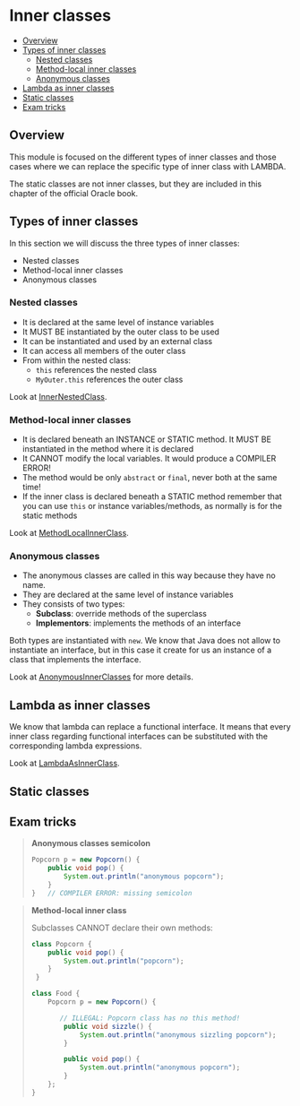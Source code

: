 # Inner classes
+ [Overview](#overview)
+ [Types of inner classes](#types-of-inner-classes)
    - [Nested classes](#nested-classes)
    - [Method-local inner classes](#method-local-inner-classes)
    - [Anonymous classes](#anonymous-classes)
+ [Lambda as inner classes](#lambda-as-inner-classes)
+ [Static classes](#static-classes)
+ [Exam tricks](#exam-tricks)

## Overview
This module is focused on the different types of inner classes and those cases where we can replace
the specific type of inner class with LAMBDA.

The static classes are not inner classes, but they are included in this chapter of the official Oracle book.

## Types of inner classes
In this section we will discuss the three types of inner classes:
 * Nested classes 
 * Method-local inner classes
 * Anonymous classes

### Nested classes
 * It is declared at the same level of instance variables
 * It MUST BE instantiated by the outer class to be used
 * It can be instantiated and used by an external class
 * It can access all members of the outer class
 * From within the nested class:
    * ``this`` references the nested class
    * ``MyOuter.this`` references the outer class

Look at [InnerNestedClass](src/InnerNestedClass.java).
   
### Method-local inner classes
 * It is declared beneath an INSTANCE or STATIC method. It MUST BE instantiated in the method where it is declared
 * It CANNOT modify the local variables. It would produce a COMPILER ERROR!
 * The method would be only ``abstract`` or ``final``, never both at the same time!
 * If the inner class is declared beneath a STATIC method remember that you can use ``this`` or instance variables/methods, 
   as normally is for the static methods
   
Look at [MethodLocalInnerClass](src/MethodLocalInnerClass.java).

### Anonymous classes
 * The anonymous classes are called in this way because they have no name. 
 * They are declared at the same level of instance variables 
 * They consists of two types:
    * **Subclass**: override methods of the superclass
    * **Implementors**: implements the methods of an interface
    
Both types are instantiated with ``new``. We know that Java does not allow to instantiate an interface, but in this case 
it create for us an instance of a class that implements the interface.

Look at [AnonymousInnerClasses](src/AnonymousInnerClasses.java) for more details.

## Lambda as inner classes
We know that lambda can replace a functional interface. It means that every inner class regarding functional interfaces
can be substituted with the corresponding lambda expressions.

Look at [LambdaAsInnerClass](src/LambdaAsInnerClass.java).

## Static classes


## Exam tricks
> **Anonymous classes semicolon**
>
> ```java
> Popcorn p = new Popcorn() {
>     public void pop() {
>         System.out.println("anonymous popcorn");
>     }
> }   // COMPILER ERROR: missing semicolon
> ```

> **Method-local inner class**
>
> Subclasses CANNOT declare their own methods:
> ```java
> class Popcorn {
>     public void pop() {
>         System.out.println("popcorn");
>     }
>  }
> 
> class Food {
>     Popcorn p = new Popcorn() {
> 
>        // ILLEGAL: Popcorn class has no this method!
>         public void sizzle() {
>             System.out.println("anonymous sizzling popcorn");
>         }
> 
>         public void pop() {
>             System.out.println("anonymous popcorn");
>         }
>     };
> }
> ```